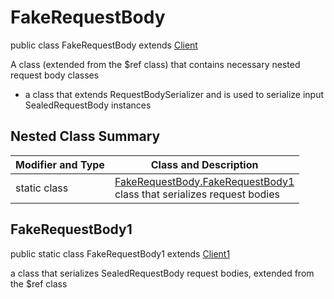 # FakeRequestBody

public class FakeRequestBody extends [Client](../../../components/requestbodies/Client.md)

A class (extended from the $ref class) that contains necessary nested request body classes
- a class that extends RequestBodySerializer and is used to serialize input SealedRequestBody instances

## Nested Class Summary
| Modifier and Type | Class and Description |
| ----------------- | --------------------- |
| static class | [FakeRequestBody.FakeRequestBody1](#fakerequestbody1)<br> class that serializes request bodies |

## FakeRequestBody1
public static class FakeRequestBody1 extends [Client1](../../../components/requestbodies/Client.md#client1)<br>

a class that serializes SealedRequestBody request bodies, extended from the $ref class

